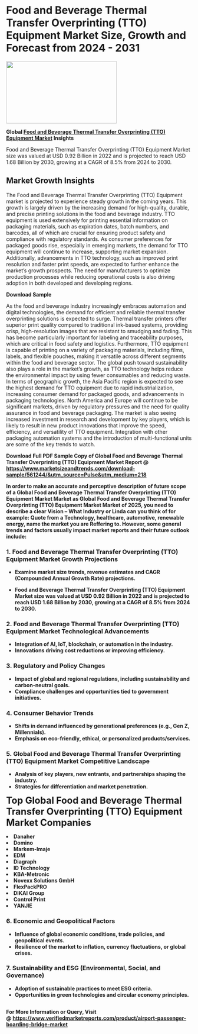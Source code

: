 <H1>Food and Beverage Thermal Transfer Overprinting (TTO) Equipment Market Size, Growth and Forecast from 2024 - 2031</H1><img class="aligncenter size-medium wp-image-584254" src="https://thirdeyenews.in/wp-content/uploads/2024/09/Global-Market-Research-300x168.jpeg" alt="" width="300" height="168" /><p><strong>Global&nbsp;<a href="https://www.marketsizeandtrends.com/download-sample/561244/&amp;utm_source=Pulse&amp;utm_medium=218">Food and Beverage Thermal Transfer Overprinting (TTO) Equipment Market</a> Insights</strong></p><p>Food and Beverage Thermal Transfer Overprinting (TTO) Equipment Market size was valued at USD 0.92 Billion in 2022 and is projected to reach USD 1.68 Billion by 2030, growing at a CAGR of 8.5% from 2024 to 2030.</p><p><h2>Market Growth Insights</h2> <p>The Food and Beverage Thermal Transfer Overprinting (TTO) Equipment market is projected to experience steady growth in the coming years. This growth is largely driven by the increasing demand for high-quality, durable, and precise printing solutions in the food and beverage industry. TTO equipment is used extensively for printing essential information on packaging materials, such as expiration dates, batch numbers, and barcodes, all of which are crucial for ensuring product safety and compliance with regulatory standards. As consumer preferences for packaged goods rise, especially in emerging markets, the demand for TTO equipment will continue to increase, supporting market expansion. Additionally, advancements in TTO technology, such as improved print resolution and faster print speeds, are expected to further enhance the market’s growth prospects. The need for manufacturers to optimize production processes while reducing operational costs is also driving adoption in both developed and developing regions.</p> <p><strong>Download Sample</strong></p> <p>As the food and beverage industry increasingly embraces automation and digital technologies, the demand for efficient and reliable thermal transfer overprinting solutions is expected to surge. Thermal transfer printers offer superior print quality compared to traditional ink-based systems, providing crisp, high-resolution images that are resistant to smudging and fading. This has become particularly important for labeling and traceability purposes, which are critical in food safety and logistics. Furthermore, TTO equipment is capable of printing on a variety of packaging materials, including films, labels, and flexible pouches, making it versatile across different segments within the food and beverage sector. The global push toward sustainability also plays a role in the market’s growth, as TTO technology helps reduce the environmental impact by using fewer consumables and reducing waste. In terms of geographic growth, the Asia Pacific region is expected to see the highest demand for TTO equipment due to rapid industrialization, increasing consumer demand for packaged goods, and advancements in packaging technologies. North America and Europe will continue to be significant markets, driven by regulatory pressures and the need for quality assurance in food and beverage packaging. The market is also seeing increased investment in research and development by key players, which is likely to result in new product innovations that improve the speed, efficiency, and versatility of TTO equipment. Integration with other packaging automation systems and the introduction of multi-functional units are some of the key trends to watch. <p><strong></p><p><span class=""><strong>Download Full PDF Sample Copy of Global Food and Beverage Thermal Transfer Overprinting (TTO) Equipment Market Report</strong> @ <a href="https://www.marketsizeandtrends.com/download-sample/561244/&amp;utm_source=Pulse&amp;utm_medium=218" target="_blank">https://www.marketsizeandtrends.com/download-sample/561244/&amp;utm_source=Pulse&amp;utm_medium=218</a></span></p><p>In order to make an accurate and perceptive description of future scope of a Global&nbsp;Food and Beverage Thermal Transfer Overprinting (TTO) Equipment Market Market as Global&nbsp;Food and Beverage Thermal Transfer Overprinting (TTO) Equipment Market Market of 2025, you need to describe a clear Vision &ndash; What Industry or Linda can you think of for example: Quote from a Technology, healthcare, automotive, renewable energy, name the market you are Reffering to. However, some general trends and factors usually impact market reports and their future outlook include:</p><h3>1.&nbsp;<strong>Food and Beverage Thermal Transfer Overprinting (TTO) Equipment Market Growth Projections</strong></h3><ul><li>Examine market size trends, revenue estimates and CAGR (Compounded Annual Growth Rate) projections.</li><li><p>Food and Beverage Thermal Transfer Overprinting (TTO) Equipment Market size was valued at USD 0.92 Billion in 2022 and is projected to reach USD 1.68 Billion by 2030, growing at a CAGR of 8.5% from 2024 to 2030.</p></li></ul><h3>2.&nbsp;<strong>Food and Beverage Thermal Transfer Overprinting (TTO) Equipment Market Technological Advancements</strong></h3><ul><li>Integration of AI, IoT, blockchain, or automation in the industry.</li><li>Innovations driving cost reductions or improving efficiency.</li></ul><h3>3.&nbsp;<strong>Regulatory and Policy Changes</strong></h3><ul><li>Impact of global and regional regulations, including sustainability and carbon-neutral goals.</li><li>Compliance challenges and opportunities tied to government initiatives.</li></ul><h3>4.&nbsp;<strong>Consumer Behavior Trends</strong></h3><ul><li>Shifts in demand influenced by generational preferences (e.g., Gen Z, Millennials).</li><li>Emphasis on eco-friendly, ethical, or personalized products/services.</li></ul><h3>5.&nbsp;<strong>Global Food and Beverage Thermal Transfer Overprinting (TTO) Equipment Market Competitive Landscape</strong></h3><ul><li>Analysis of key players, new entrants, and partnerships shaping the industry.</li><li>Strategies for differentiation and market penetration.</li></ul><p data-pm-slice="1 1 []"><span style="color: inherit; font-family: inherit; font-size: 25px;">Top Global Food and Beverage Thermal Transfer Overprinting (TTO) Equipment Market Companies</span></p><div class="" data-test-id=""><p><li>Danaher</li><li> Domino</li><li> Markem-Imaje</li><li> EDM</li><li> Diagraph</li><li> ID Technology</li><li> KBA-Metronic</li><li> Novexx Solutions GmbH</li><li> FlexPackPRO</li><li> DIKAI Group</li><li> Control Print</li><li> YANJIE</li></p></div><h3>6.&nbsp;<strong>Economic and Geopolitical Factors</strong></h3><ul><li>Influence of global economic conditions, trade policies, and geopolitical events.</li><li>Resilience of the market to inflation, currency fluctuations, or global crises.</li></ul><h3>7.&nbsp;<strong>Sustainability and ESG (Environmental, Social, and Governance)</strong></h3><ul><li>Adoption of sustainable practices to meet ESG criteria.</li><li>Opportunities in green technologies and circular economy principles.</li></ul><h2><strong style="font-size: 14px;">For More Information or Query, Visit @&nbsp;</strong><a style="background-color: #ffffff; font-size: 14px;" href="https://www.marketsizeandtrends.com/report/food-and-beverage-thermal-transfer-overprinting-tto-equipment-market/" target="_blank">https://www.verifiedmarketreports.com/product/airport-passenger-boarding-bridge-market</a></h2>
